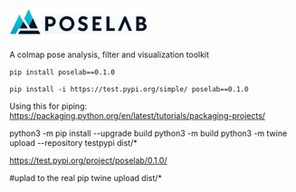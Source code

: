 <img src="docs/poselab_logo.jpg" alt="PoseLab Logo" width="250"/>

A colmap pose analysis, filter and visualization toolkit

```
pip install poselab==0.1.0
```

```
pip install -i https://test.pypi.org/simple/ poselab==0.1.0
```

Using this for piping: 
https://packaging.python.org/en/latest/tutorials/packaging-projects/

python3 -m pip install --upgrade build
python3 -m build
python3 -m twine upload --repository testpypi dist/*

https://test.pypi.org/project/poselab/0.1.0/

#uplad to the real pip
twine upload dist/*
